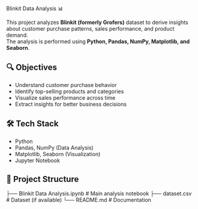  Blinkit Data Analysis 📊

This project analyzes **Blinkit (formerly Grofers)** dataset to derive insights about customer purchase patterns, sales performance, and product demand.  
The analysis is performed using **Python, Pandas, NumPy, Matplotlib, and Seaborn**.

## 🔍 Objectives
- Understand customer purchase behavior  
- Identify top-selling products and categories  
- Visualize sales performance across time  
- Extract insights for better business decisions  

## 🛠️ Tech Stack
- Python  
- Pandas, NumPy (Data Analysis)  
- Matplotlib, Seaborn (Visualization)  
- Jupyter Notebook  

## 📂 Project Structure
├── Blinkit Data Analysis.ipynb # Main analysis notebook
├── dataset.csv # Dataset (if available)
└── README.md # Documentation
